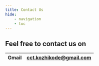 ```yaml
---
title: Contact Us
hide:
    - navigation
    - toc
---
```


## Feel free to contact us on

<center>

| Gmail | cct.kozhikode@gmail.com |
|-------|------------------------:|

</center>